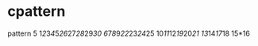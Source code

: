 # cpattern
pattern
5
1*2*3*4*5*26*27*28*29*30
 6*7*8*9*22*23*24*25
  10*11*12*19*20*21
   13*14*17*18
    15*16

